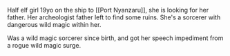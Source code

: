 Half elf girl 19yo on the ship to [[Port Nyanzaru]], she is looking for her father. Her archeologist father left to find some ruins. She's a sorcerer with dangerous wild magic within her.

Was a wild magic sorcerer since birth, and got her speech impediment from a rogue wild magic surge.
